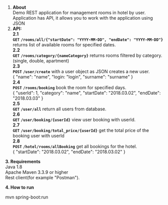 1. **About**\
Demo REST application for management rooms in hotel by user.\
Application has API, it allows you to work with the application using JSON
2. **API:**\
**2.1**\
**`GET`** **`/rooms/all/{"startDate": "YYYY-MM-DD", "endDate": "YYYY-MM-DD"}`** returns list of available rooms for specified dates.\
**2.2**\
**`GET`** **`/rooms/category/{nameCategory}`** returns rooms filtered by category.
(single, double, apartment)\
**2.3**\
**`POST`** **`/user/create`** with a user object as JSON creates a new user.\
{
"name": "name",
"login: "login",
"surname": "surname"
}\
**2.4**\
**`POST`** **`/rooms/booking`** book the room for specified days.\
{
"userId": 1,
"category": "name",
"startDate": "2018.03.02",
"endDate": "2018.03.03"
}\
**2.5**\
**`GET`** **`/user/all`** return all users from database.\
**2.6**\
**`GET`** **`/user/booking/{userId}`** view user booking with userId.\
**2.7**\
**`GET`** **`/user/booking/total_price/{userId}`** get the total price of the booking user with userId\
**2.8**\
**`POST`** **`/hotel/rooms/allBooking`** get all bookings for the hotel.\
{
"startDate": "2018.03.02",
"endDate": "2018.03.02"
}

**3. Requirements**\
Java 1.8\
Apache Maven 3.3.9 or higher\
Rest client(for example "Postman").

**4. How to run**

mvn spring-boot:run